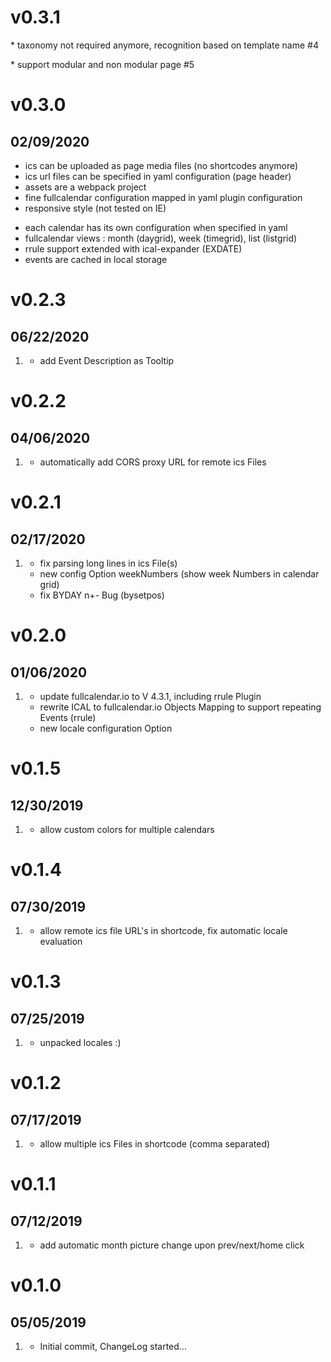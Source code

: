 # v0.3.1
  [](#improved)
    * taxonomy not required anymore, recognition based on template name #4

  [](#bugfix)
    * support modular and non modular page #5

# v0.3.0
## 02/09/2020 
 
 [](#new)
  * ics can be uploaded as page media files (no shortcodes anymore)
  * ics url files can be specified in yaml configuration (page header)
  * assets are a webpack project 
  * fine fullcalendar configuration mapped in yaml plugin configuration
  * responsive style (not tested on IE)
 
 [](#improved)
  * each calendar has its own configuration when specified in yaml
  * fullcalendar views : month (daygrid), week (timegrid), list (listgrid)
  * rrule support extended with ical-expander (EXDATE)
  * events are cached in local storage

# v0.2.3
##  06/22/2020

1. [](#new)
    * add Event Description as Tooltip

# v0.2.2
##  04/06/2020

1. [](#new)
    * automatically add CORS proxy URL for remote ics Files

# v0.2.1
##  02/17/2020

1. [](#new)
    * fix parsing long lines in ics File(s)
    * new config Option weekNumbers (show week Numbers in calendar grid)
    * fix BYDAY n+- Bug (bysetpos)

# v0.2.0
##  01/06/2020

1. [](#new)
    * update fullcalendar.io to V 4.3.1, including rrule Plugin
    * rewrite ICAL to fullcalendar.io Objects Mapping to support repeating Events (rrule)
    * new locale configuration Option

# v0.1.5
##  12/30/2019

1. [](#new)
    * allow custom colors for multiple calendars

# v0.1.4
##  07/30/2019

1. [](#new)
    * allow remote ics file URL's in shortcode, fix automatic locale evaluation

# v0.1.3
##  07/25/2019

1. [](#new)
    * unpacked locales :)

# v0.1.2
##  07/17/2019

1. [](#new)
    * allow multiple ics Files in shortcode (comma separated)

# v0.1.1
##  07/12/2019

1. [](#new)
    * add automatic month picture change upon prev/next/home click

# v0.1.0
##  05/05/2019

1. [](#new)
    * Initial commit, ChangeLog started...
